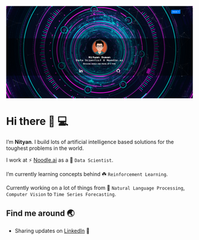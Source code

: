 <img src="https://raw.githubusercontent.com/nityansuman/nityansuman/master/home-portfolio.png" alt="Nityan Suman - Data Scientist">

# Hi there :wave: :computer:

I’m **Nityan**. I build lots of artificial intelligence based solutions for the toughest problems in the world.

I work at ⚡ [Noodle.ai](https://www.noodle.ai) as a :star2: `Data Scientist`.

I’m currently learning concepts behind :shamrock: `Reinforcement Learning`.

Currently working on a lot of things from :telescope: `Natural Language Processing`, `Computer Vision` to `Time Series Forecasting`.


## Find me around :earth_asia:

- Sharing updates on <a href="https://www.linkedin.com/in/kumar-nityan-suman/">LinkedIn</a> 💼
